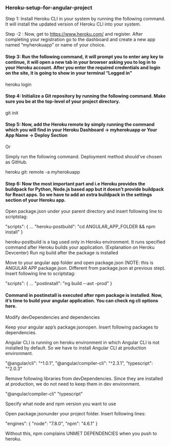 ### Heroku-setup-for-angular-project

Step 1: Install Heroku CLI in your system by running the following command. It will install the updated version of Heroku CLI into your system.

Step -2 : Now, get to https://www.heroku.com/ and register. After completing your registration go to the dashboard and create a new app named “myherokuapp”  or name of your choice. 

#### Step 3: Run the following command, it will prompt you to enter any key to continue, it will open a new tab in your browser asking you to log in to your Heroku account. After you enter the required credentials and login on the site, it is going to show in your terminal “Logged in”

heroku login

#### Step 4: Initialize a Git repository by running the following command. Make sure you be at the top-level of your project directory.

git init

#### Step 5: Now, add the Heroku remote by simply running the command which you will find in your Heroku Dashboard -> myherokuapp or Your App Name -> Deploy Section 

Or 

Simply run the following command. Deployment method should’ve chosen as GitHub.

heroku git: remote -a myherokuapp

#### Step 6: Now the most important part and i.e Heroku provides the buildpack for Python, Node.js based app but it doesn’t provide buildpack for React apps. So we have to add an extra buildpack in the settings section of your Heroku app.

Open package.json under your parent directory and insert following line to scriptstag:

"scripts": {
  ...
  "heroku-postbuild": "cd ANGULAR_APP_FOLDER && npm install"
}

heroku-postbuild is a tag used only in Heroku environment. It runs specified command after Heroku builds your application. (Explanation on Heroku Devcenter)
Run ng build after the package is installed

Move to your angular app folder and open package.json (NOTE: this is ANGULAR APP package.json. Different from package.json at previous step). Insert following line to scriptstag:

"scripts": {
  ...
  "postinstall": "ng build --aot -prod"
}

#### Command in postinstall is executed after npm package is installed. Now, it’s time to build your angular application. You can check ng cli options here.
Modify devDependencies and dependencies

Keep your angular app’s package.jsonopen. Insert following packages to dependencies.

Angular CLI is running on heroku environment in which Angular CLI is not installed by default. So we have to install Angular CLI at production environment.

"@angular/cli": "^1.0.1",
"@angular/compiler-cli": "^2.3.1",
"typescript": "^2.0.3"

Remove following libraries from devDependencies. Since they are installed at production, we do not need to keep them in dev environment.

"@angular/compiler-cli"
"typescript"

Specify what node and npm version you want to use

Open package.jsonunder your project folder. Insert following lines:

"engines": {
  "node": "7.8.0",
  "npm": "4.6.1"
}

Without this, npm complains UNMET DEPENDENCIES when you push to heroku.

